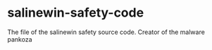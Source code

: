 # salinewin-safety-code
The file of the salinewin safety source code. Creator of the malware pankoza

